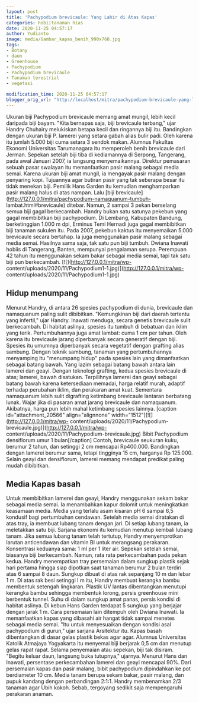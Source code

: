 ```yaml
---
layout: post
title: 'Pachypodium brevicaule: Yang Lahir di Atas Kapas'
categories: hobi|tanaman hias
date: 2020-11-25 04:57:17
author: Yudianto
image: media/Gambar_kapas_benih_990x768.jpg
tags:
- Botany
- daun
- Greenhouse
- Pachypodium
- Pachypodium brevicaule
- Tanaman terestrial
- vegetasi

modification_time: 2020-11-25 04:57:17
blogger_orig_url: "http://localhost/mitra/pachypodium-brevicaule-yang-lahir-di.html"
---
```


Ukuran biji Pachypodium brevicaule memang amat mungil, lebih kecil daripada
biji bayam. "Kita bernapas saja, biji brevicaule terbang," ujar Handry
Chuhairy melukiskan betapa kecil dan ringannya biji itu. Bandingkan dengan
ukuran biji P. lamerei yang setara gabah alias bulir padi. Oleh karena itu
jumlah 5.000 biji cuma setara 3 sendok makan. Alumnus Fakultas Ekonomi
Universitas Tarumanagara itu memperoleh benih brevicaule dari Jerman. Sepekan
setelah biji tiba di kediamannya di Serpong, Tangerang, pada awal Januari
2007, ia langsung menyemaikannya. Direktur pemasaran sebuah pasar swalayan itu
memanfaatkan pasir malang sebagai media semai. Karena ukuran biji amat mungil,
ia mengayak pasir malang dengan penyaring kopi. Tujuannya agar butiran pasir
yang tak seberapa besar itu tidak menekan biji. Pemilik Hans Garden itu
kemudian menghamparkan pasir malang halus di atas nampan. Lalu [biji
brevicaule](http://127.0.0.1/mitra/pachypodium-namaquanum-tumbuh-
lambat.html#brevicaule) ditebar. Namun, 2 sampai 3 pekan berselang semua biji
gagal berkecambah. Handry bukan satu satunya pekebun yang gagal membibitkan
biji pachypodium. Di Lembang, Kabupaten Bandung, berketinggian 1.000 m dpi,
Erminus Temi Hernadi juga gagal membibitkan biji tanaman sukulen itu. Pada
2007, pekebun kaktus itu menyemaikan 5.000 brevicaule secara bertahap. Ia juga
menggunakan pasir malang sebagai media semai. Hasilnya sama saja, tak satu pun
biji tumbuh. Dwiana Inawati hobiis di Tangerang, Banten, mempunyai pengalaman
serupa. Perempuan 42 tahun itu menggunakan sekam bakar sebagai media semai,
tapi tak satu biji pun berkecambah. [![](http://127.0.0.1/mitra/wp-
content/uploads/2020/11/Pachypodium1-1.jpg)](http://127.0.0.1/mitra/wp-
content/uploads/2020/11/Pachypodium1-1.jpg)

## Hidup menumpang

Menurut Handry, di antara 26 spesies pachypodium di dunia, brevicaule dan
namaquanum paling sulit dibibitkan. "Kemungkinan biji dari daerah tertentu
yang infertil," ujar Handry. Inawati menduga, secara genetis brevicaule sulit
berkecambah. Di habitat aslinya, spesies itu tumbuh di bebatuan dan iklim yang
terik. Pertumbuhannya juga amat lambat: cuma 1 cm per tahun. Oleh karena itu
brevicaule jarang diperbanyak secara generatif dengan biji. Spesies itu
umumnya diperbanyak secara vegetatif dengan grafting alias sambung. Dengan
teknik sambung, tanaman yang pertumbuhannya menyamping itu "menumpang hidup"
pada spesies lain yang dimanfaatkan sebagai batang bawah. Yang lazim sebagai
batang bawah antara lain lamerei dan geayi. Dengan teknologi grafting, kedua
spesies brevicaule di atas; lamerei, bawah disatukan. Terpilihnya lamerei dan
geayi sebagai batang bawah karena ketersediaan memadai, harga relatif murah,
adaptif terhadap perubahan iklim, dan perakaran amat kuat. Sementara
namaquanum lebih sulit digrafting ketimbang brevicaule lantaran berbatang
lunak. Wajar jika di pasaran amat jarang brevicaule dan namaquanum. Akibatnya,
harga pun lebih mahal ketimbang spesies lainnya. [caption
id="attachment_20566" align="alignnone"
width="1512"][![](http://127.0.0.1/mitra/wp-
content/uploads/2020/11/Pachypodium-
brevicaule.jpg)](http://127.0.0.1/mitra/wp-
content/uploads/2020/11/Pachypodium-brevicaule.jpg) Bibit Pachypodium
densiflorum umur 1 bulan[/caption] Contoh, brevicaule seukuran kuku, berumur 2
tahun, dan setinggi 2 cm mencapai Rp400.000. Bandingkan dengan lamerei berumur
sama, tetapi tingginya 15 cm, harganya Rp 125.000. Selain geayi dan
densiflorum, lamerei memang mendapat predikat paling mudah dibibitkan.

## Media Kapas basah

Untuk membibitkan lamerei dan geayi, Handry menggunakan sekam bakar sebagai
media semai. Ia menambahkan kapur dolomit untuk meningkatkan keasamaan media.
Media yang terlalu asam kisaran pH 6 sampai 6,5 kondusif bagi pertumbuhan
cendawan. Setelah media semai diratakan di atas tray, ia membuat lubang tanam
dengan jari. Di setiap lubang tanam, ia meletakkan satu biji. Sarjana ekonomi
itu kemudian menutup kembali lubang tanam. Jika semua lubang tanam telah
tertutup, Handry menyemprotkan larutan anticendawan dan vitamin BI untuk
merangsang perakaran. Konsentrasi keduanya sama: 1 ml per 1 liter air. Sepekan
setelah semai, biasanya biji berkecambah. Namun, rata rata perkecambahan pada
pekan kedua. Handry menempatkan tray persemaian dalam sungkup plastik sejak
hari pertama hingga siap dipotkan saat tanaman berumur 2 bulan terdiri atas 6
sampai 8 daun. Sungkup dibuat di atas rak sepanjang 10 m dan lebar 1 m. Di
atas rak besi setinggi I m itu, Handry membuat kerangka bambu membentuk
setengah lingkaran. Plastik UV lantas dibentangkan menutupi kerangka bambu
sehingga membentuk lorong, persis greenhouse mini berbentuk tunnel. Suhu di
dalam sungkup amat panas, persis kondisi di habitat aslinya. Di kebun Hans
Garden terdapat 5 sungkup yang berjajar dengan jarak 1 m. Cara persemaian lain
ditempuh oleh Dwiana Inawati. Ia memanfaatkan kapas yang dibasahi air hangat
tidak sampai menetes sebagai media semai. "Itu untuk menyesuaikan dengan
kondisi asal pachypodium di gurun," ujar sarjana Arsitektur itu. Kapas basah
dibentangkan di dasar gelas plastik bekas agar agar. Alumnus Universitas
Katolik Atmajaya Yogyakarta itu menyemai biji berjarak 0,5 cm dan menutup
gelas rapat rapat. Selama penyemaian atau sepekan, biji tak disiram. "Begitu
keluar daun, langsung buka tutupnya," ujarnya. Menurut Hans dan Inawati,
persentase perkecambahan lamerei dan geayi mencapai 90%. Dari persemaian kapas
dan pasir malang, bibit pachypodium dipindahkan ke pot berdiameter 10 cm.
Media tanam berupa sekam bakar, pasir malang, dan pupuk kandang dengan
perbandingan 2:1:1. Handry membenamkan 2/3 tanaman agar Ubih kokoh. Sebab,
tergoyang sedikit saja mempengaruhi perakaran anaman.



